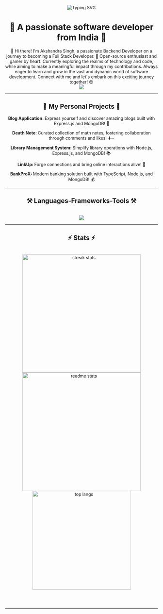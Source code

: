 <div align="center">
    <img src="https://readme-typing-svg.herokuapp.com?font=Fira+Code&weight=600&size=30&pause=1000&color=1D77F7&vCenter=true&random=false&width=350&lines=Hello+Guys!%F0%9F%91%8B;I'm+Akshandra+Singh"
        alt="Typing SVG" />
</div>

<h1 align="center">🌟 A passionate software developer from India 🌟</h1>

<div align="center">
    👋 Hi there! I'm Akshandra Singh, a passionate Backend Developer on a journey to becoming a Full Stack Developer. 🚀
    Open-source enthusiast and gamer by heart. Currently exploring the realms of technology and code, while aiming to
    make a meaningful impact through my contributions. Always eager to learn and grow in the vast and dynamic world of
    software development. Connect with me and let's embark on this exciting journey together! 😊
</div>

<div align="center">
    <a href="https://www.linkedin.com/in/akshandra-singh-7295742b6/" target="_blank">
        <img src="https://img.shields.io/badge/LinkedIn-0077B5?style=for-the-badge&logo=linkedin&logoColor=white"
            target="_blank" />
    </a>
</div>

<hr>

<div align="center">
    <h2>🚀 My Personal Projects 🚀</h2>
    <p><b>Blog Application: </b>Express yourself and discover amazing blogs built with Express.js and MongoDB! 📝</p>
    <p><b>Death Note: </b>Curated collection of math notes, fostering collaboration through comments and likes! ➕➖</p>
    <p><b>Library Management System: </b>Simplify library operations with Node.js, Express.js, and MongoDB! 📚</p>
    <p><b>LinkUp: </b>Forge connections and bring online interactions alive! 🤝</p>
    <p><b>BankProX: </b>Modern banking solution built with TypeScript, Node.js, and MongoDB! 💰</p>
</div>

<hr />

<h2 align="center">⚒️ Languages-Frameworks-Tools ⚒️</h2>
<br />
<div align="center">
    <img
        src="https://skillicons.dev/icons?i=html,css,vscode,github,git,nodejs,javascript,typescript,express,mongodb,postman,electron,npm" />
</div>
<hr />

<h2 align="center">⚡ Stats ⚡</h2>
<br>
<div align=center>
    <img width=390
        src="https://github-readme-streak-stats-salesp07.vercel.app/?user=AkshandraSingh&count_private=true&theme=react&border_radius=10"
        alt="streak stats" />
    <img width=390
        src="https://github-readme-stats-salesp07.vercel.app/api?username=AkshandraSingh&count_private=true&show_icons=true&theme=react&rank_icon=github&border_radius=10"
        alt="readme stats" />
    <br />
    <img width=325 align="center"
        src="https://github-readme-stats-salesp07.vercel.app/api/top-langs/?username=AkshandraSingh&hide=HTML&langs_count=8&layout=compact&theme=react&border_radius=10&size_weight=0.5&count_weight=0.5&exclude_repo=github-readme-stats"
        alt="top langs" />
</div>

<br /><br />

<hr />
